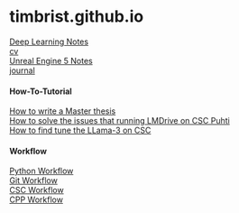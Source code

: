# timbrist.github.io
[Deep Learning Notes](https://timbrist.github.io/deeplearning/home)  \
[cv](https://timbrist.github.io/cv)  \
[Unreal Engine 5 Notes](https://timbrist.github.io/gamedev/ue5)  \
[journal](https://timbrist.github.io/journal/journal_home)  


#### How-To-Tutorial
[How to write a Master thesis](https://timbrist.github.io/writing/thesis) \
[How to solve the issues that running LMDrive on CSC Puhti](https://timbrist.github.io/lmdrive_csc) \
[How to find tune the LLama-3 on CSC](https://timbrist.github.io/workflow/finetune_llama) 

#### Workflow

[Python Workflow](https://timbrist.github.io/workflow/python)  \
[Git Workflow](https://timbrist.github.io/workflow/git)  \
[CSC Workflow](https://timbrist.github.io/workflow/hcp_csc)  \
[CPP Workflow](https://timbrist.github.io/workflow/cpp)  